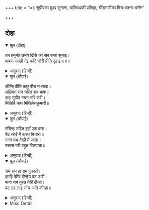 +++
title = "०३ सुग्रीवका दुःख सुनाना, बालिवधकी प्रतिज्ञा, श्रीरामजीका मित्र-लक्षण-वर्णन"

+++


## दोहा


<details open><summary>मूल (दोहा)</summary>

तब हनुमंत उभय दिसि की सब कथा सुनाइ।  
पावक साखी देइ करि जोरी प्रीति दृढ़ाइ॥ ४॥
</details>

<details><summary>अनुवाद (हिन्दी)</summary>

तब हनुमान् जी ने दोनों ओरकी सब कथा सुनाकर अग्निको साक्षी देकर परस्पर दृढ़ करके प्रीति जोड़ दी (अर्थात् अग्निकी साक्षी देकर प्रतिज्ञापूर्वक उनकी मैत्री करवा दी)॥ ४॥
</details>

<details open><summary>मूल (चौपाई)</summary>

कीन्हि प्रीति कछु बीच न राखा।  
लछिमन राम चरित सब भाषा॥  
कह सुग्रीव नयन भरि बारी।  
मिलिहि नाथ मिथिलेसकुमारी॥
</details>

<details><summary>अनुवाद (हिन्दी)</summary>

दोनोंने (हृदयसे) प्रीति की, कुछ भी अन्तर नहीं रखा। तब लक्ष्मणजीने श्रीरामचन्द्रजीका सारा इतिहास कहा। सुग्रीवने नेत्रोंमें जल भरकर कहा—हे नाथ! मिथिलेशकुमारी जानकीजी मिल जायँगी॥ १॥
</details>

<details open><summary>मूल (चौपाई)</summary>

मंत्रिन्ह सहित इहाँ एक बारा।  
बैठ रहेउँ मैं करत बिचारा॥  
गगन पंथ देखी मैं जाता।  
परबस परी बहुत बिलपाता॥
</details>

<details><summary>अनुवाद (हिन्दी)</summary>

मैं एक बार यहाँ मन्त्रियोंके साथ बैठा हुआ कुछ विचार कर रहा था। तब मैंने पराये (शत्रु) के वशमें पड़ी बहुत विलाप करती हुई सीताजीको आकाशमार्गसे जाते देखा था॥ २॥
</details>

<details open><summary>मूल (चौपाई)</summary>

राम राम हा राम पुकारी।  
हमहि देखि दीन्हेउ पट डारी॥  
मागा राम तुरत तेहिं दीन्हा।  
पट उर लाइ सोच अति कीन्हा॥
</details>

<details><summary>अनुवाद (हिन्दी)</summary>

हमें देखकर उन्होंने ‘राम! राम! हा राम!’ पुकारकर वस्त्र गिरा दिया था। श्रीरामजीने उसे माँगा, तब सुग्रीवने तुरंत ही दे दिया। वस्त्रको हृदयसे लगाकर श्रीरामचन्द्रजीने बहुत ही सोच किया॥ ३॥
</details>

<details><summary>Misc Detail</summary>


</details>
